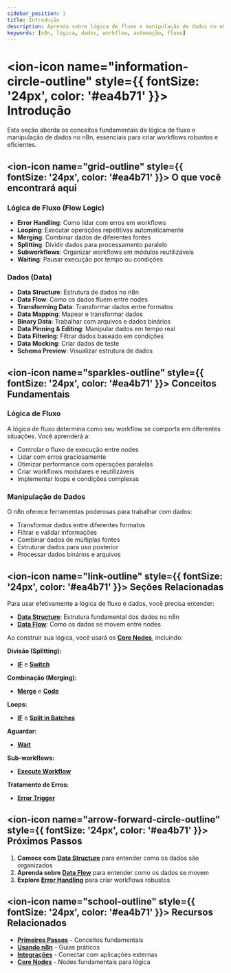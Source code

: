```yaml
---
sidebar_position: 1
title: Introdução
description: Aprenda sobre lógica de fluxo e manipulação de dados no n8n
keywords: [n8n, lógica, dados, workflow, automação, fluxo]
---
```


# <ion-icon name="information-circle-outline" style={{ fontSize: '24px', color: '#ea4b71' }}></ion-icon> Introdução

Esta seção aborda os conceitos fundamentais de lógica de fluxo e manipulação de dados no n8n, essenciais para criar workflows robustos e eficientes.

## <ion-icon name="grid-outline" style={{ fontSize: '24px', color: '#ea4b71' }}></ion-icon> O que você encontrará aqui

### Lógica de Fluxo (Flow Logic)

- **Error Handling**: Como lidar com erros em workflows
- **Looping**: Executar operações repetitivas automaticamente
- **Merging**: Combinar dados de diferentes fontes
- **Splitting**: Dividir dados para processamento paralelo
- **Subworkflows**: Organizar workflows em módulos reutilizáveis
- **Waiting**: Pausar execução por tempo ou condições

### Dados (Data)

- **Data Structure**: Estrutura de dados no n8n
- **Data Flow**: Como os dados fluem entre nodes
- **Transforming Data**: Transformar dados entre formatos
- **Data Mapping**: Mapear e transformar dados
- **Binary Data**: Trabalhar com arquivos e dados binários
- **Data Pinning & Editing**: Manipular dados em tempo real
- **Data Filtering**: Filtrar dados baseado em condições
- **Data Mocking**: Criar dados de teste
- **Schema Preview**: Visualizar estrutura de dados

## <ion-icon name="sparkles-outline" style={{ fontSize: '24px', color: '#ea4b71' }}></ion-icon> Conceitos Fundamentais

### Lógica de Fluxo

A lógica de fluxo determina como seu workflow se comporta em diferentes situações. Você aprenderá a:

- Controlar o fluxo de execução entre nodes
- Lidar com erros graciosamente
- Otimizar performance com operações paralelas
- Criar workflows modulares e reutilizáveis
- Implementar loops e condições complexas

### Manipulação de Dados

O n8n oferece ferramentas poderosas para trabalhar com dados:

- Transformar dados entre diferentes formatos
- Filtrar e validar informações
- Combinar dados de múltiplas fontes
- Estruturar dados para uso posterior
- Processar dados binários e arquivos

## <ion-icon name="link-outline" style={{ fontSize: '24px', color: '#ea4b71' }}></ion-icon> Seções Relacionadas

Para usar efetivamente a lógica de fluxo e dados, você precisa entender:

- **[Data Structure](./data/data-structure)**: Estrutura fundamental dos dados no n8n
- **[Data Flow](./data/data-flow-nodes)**: Como os dados se movem entre nodes

Ao construir sua lógica, você usará os **[Core Nodes](../integracoes/builtin-nodes/core-nodes/)**, incluindo:

**Divisão (Splitting):**

- **[IF](../integracoes/builtin-nodes/logic-control/if)** e **[Switch](../integracoes/builtin-nodes/logic-control/switch)**

**Combinação (Merging):**

- **[Merge](../integracoes/builtin-nodes/logic-control/merge)** e **[Code](../integracoes/builtin-nodes/core-nodes/code)**

**Loops:**

- **[IF](../integracoes/builtin-nodes/logic-control/if)** e **[Split in Batches](../integracoes/builtin-nodes/data-processing/split-in-batches)**

**Aguardar:**

- **[Wait](../integracoes/builtin-nodes/logic-control/wait)**

**Sub-workflows:**

- **[Execute Workflow](../integracoes/builtin-nodes/core-nodes/execute-sub-workflow)**

**Tratamento de Erros:**

- **[Error Trigger](../integracoes/builtin-nodes/core-nodes/error-trigger)**

## <ion-icon name="arrow-forward-circle-outline" style={{ fontSize: '24px', color: '#ea4b71' }}></ion-icon> Próximos Passos

1. **Comece com [Data Structure](./data/data-structure)** para entender como os dados são organizados
2. **Aprenda sobre [Data Flow](./data/data-flow-nodes)** para entender como os dados se movem
3. **Explore [Error Handling](./01-flow-logic/error-handling)** para criar workflows robustos

## <ion-icon name="school-outline" style={{ fontSize: '24px', color: '#ea4b71' }}></ion-icon> Recursos Relacionados

- **[Primeiros Passos](/primeiros-passos/instalacao)** - Conceitos fundamentais
- **[Usando n8n](../usando-n8n)** - Guias práticos
- **[Integrações](../integracoes)** - Conectar com aplicações externas
- **[Core Nodes](../integracoes/builtin-nodes/core-nodes/)** - Nodes fundamentais para lógica
